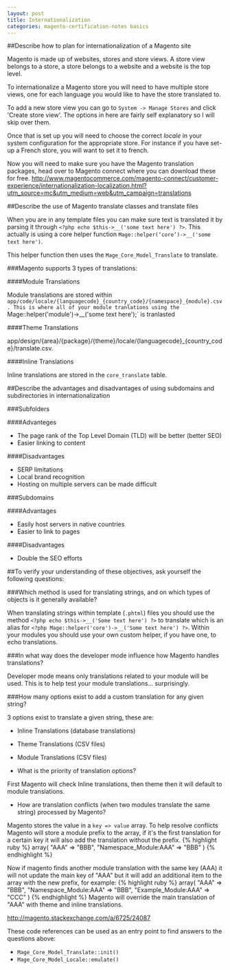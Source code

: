 ```yaml
---
layout: post
title: Internationalization
categories: magento-certification-notes basics
---
```


##Describe how to plan for internationalization of a Magento site

Magento is made up of websites, stores and store views. A store view belongs to a store, a store belongs to a website and a website is the top level.

To internationalize a Magento store you will need to have multiple store views, one for each language you would like to have the store translated to.

To add a new store view you can go to `System -> Manage Stores` and click 'Create store view'. The options in here are fairly self explanatory so I will skip over them.
   
Once that is set up you will need to choose the correct *locale* in your system configuration for the appropriate store. For instance if you have set-up a French store, you will want to set it to french.
 
 Now you will need to make sure you have the Magento translation packages, head over to Magento connect where you can download these for free. http://www.magentocommerce.com/magento-connect/customer-experience/internationalization-localization.html?utm_source=mc&utm_medium=web&utm_campaign=translations

##Describe the use of Magento translate classes and translate files

When you are in any template files you can make sure text is translated it by parsing it through `<?php echo $this->__('some text here') ?>`. This actually is using a core helper function `Mage::helper(‘core’)->__('some text here')`.

This helper function then uses the `Mage_Core_Model_Translate` to translate.

###Magento supports 3 types of translations:

####Module Translations

Module translations are stored within `app/code/locale/{languagecode}_{country_code}/{namespace}_{module}.csv. This is where all of your module tranlations using the `Mage::helper('module')->__('some text here');` is tranlasted

####Theme Translations

app/design/{area}/{package}/{theme}/locale/{languagecode}_{country_code}/translate.csv.

####Inline Translations

Inline translations are stored in the `core_translate` table.

##Describe the advantages and disadvantages of using subdomains and subdirectories in internationalization

###Subfolders

####Advanteges

- The page rank of the Top Level Domain (TLD) will be better (better SEO)
- Easier linking to content

####Disadvantages

- SERP limitations
- Local brand recognition
- Hosting on multiple servers can be made difficult

###Subdomains

####Advantages

- Easily host servers in native countries
- Easier to link to pages

####Disadvantages

- Double the SEO efforts

##To verify your understanding of these objectives, ask yourself the following questions:

###Which method is used for translating strings, and on which types of objects is it generally available?

When translating strings within template (`.phtml`) files you should use the method `<?php echo $this->__('Some text here') ?>` to translate which is an alias for `<?php Mage::helper('core')->__('Some text here') ?>`. Within your modules you should use your own custom helper, if you have one, to echo translations.

###In what way does the developer mode influence how Magento handles translations?

Developer mode means only translations related to your module will be used. This is to help test your module translations... surprisingly. 

###How many options exist to add a custom translation for any given string?

3 options exist to translate a given string, these are:

- Inline Translations (database translations)
- Theme Translations (CSV files)
- Module Translations (CSV files)

- What is the priority of translation options?

First Magento will check Inline translations, then theme then it will default to module translations. 

- How are translation conflicts (when two modules translate the same string) processed by Magento?

Magento stores the value in a `key => value` array. To help resolve conflicts Magento will store a module prefix to the array, if it's the first translation for a certain key it will also add the translation without the prefix.
{% highlight ruby %}
    array(
    "AAA" => "BBB",
    "Namespace_Module:AAA" => "BBB"
)
{% endhighlight %}

Now if magento finds another module translation with the same key (AAA) it will not update the main key of "AAA" but it will add an additional item to the array with the new prefix, for example:
 {% highlight ruby %}
    array(
    "AAA" => "BBB",
    "Namespace_Module:AAA" => "BBB",
    "Example_Module:AAA" => "CCC"
)
{% endhighlight %}
Magento will override the main translation of "AAA" with theme and inline translations. 

http://magento.stackexchange.com/a/6725/24087

These code references can be used as an entry point to find answers to the questions above:

- `Mage_Core_Model_Translate::init()`
- `Mage_Core_Model_Locale::emulate()`
